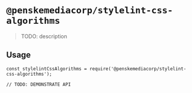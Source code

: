 # `@penskemediacorp/stylelint-css-algorithms`

> TODO: description

## Usage

```
const stylelintCssAlgorithms = require('@penskemediacorp/stylelint-css-algorithms');

// TODO: DEMONSTRATE API
```
